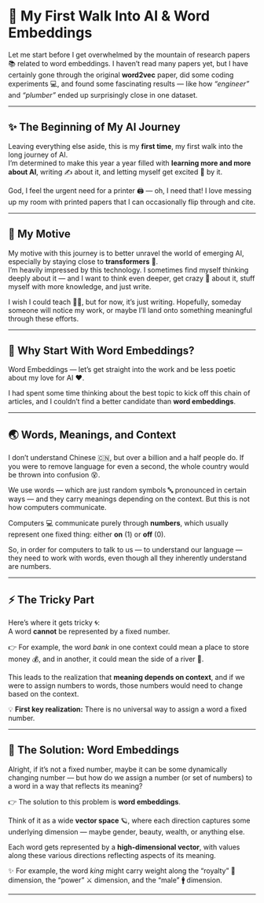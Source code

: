 # 🚀 My First Walk Into AI & Word Embeddings  

Let me start before I get overwhelmed by the mountain of research papers 📚 related to word embeddings. I haven’t read many papers yet, but I have certainly gone through the original **word2vec** paper, did some coding experiments 💻, and found some fascinating results — like how *“engineer”* and *“plumber”* ended up surprisingly close in one dataset.  

---

## ✨ The Beginning of My AI Journey  

Leaving everything else aside, this is my **first time**, my first walk into the long journey of AI.  
I’m determined to make this year a year filled with **learning more and more about AI**, writing ✍️ about it, and letting myself get excited 🤩 by it.  

God, I feel the urgent need for a printer 🖨️ — oh, I need that! I love messing up my room with printed papers that I can occasionally flip through and cite.  

---

## 🎯 My Motive  

My motive with this journey is to better unravel the world of emerging AI, especially by staying close to **transformers** 🤖.  
I’m heavily impressed by this technology. I sometimes find myself thinking deeply about it — and I want to think even deeper, get crazy 🤯 about it, stuff myself with more knowledge, and just write.  

I wish I could teach 🧑‍🏫, but for now, it’s just writing. Hopefully, someday someone will notice my work, or maybe I’ll land onto something meaningful through these efforts.  

---

## 🔑 Why Start With Word Embeddings?  

Word Embeddings — let’s get straight into the work and be less poetic about my love for AI ❤️.  

I had spent some time thinking about the best topic to kick off this chain of articles, and I couldn’t find a better candidate than **word embeddings**.  

---

## 🌏 Words, Meanings, and Context  

I don’t understand Chinese 🇨🇳, but over a billion and a half people do. If you were to remove language for even a second, the whole country would be thrown into confusion 😵.  

We use words — which are just random symbols 🔤 pronounced in certain ways — and they carry meanings depending on the context. But this is not how computers communicate.  

Computers 💻 communicate purely through **numbers**, which usually represent one fixed thing: either **on** (1) or **off** (0).  

So, in order for computers to talk to us — to understand our language — they need to work with words, even though all they inherently understand are numbers.  

---

## ⚡ The Tricky Part  

Here’s where it gets tricky 🌀:  
A word **cannot** be represented by a fixed number.  

👉 For example, the word *bank* in one context could mean a place to store money 💰, and in another, it could mean the side of a river 🌊.  

This leads to the realization that **meaning depends on context**, and if we were to assign numbers to words, those numbers would need to change based on the context.  

💡 **First key realization:** There is no universal way to assign a word a fixed number.  

---

## 🧩 The Solution: Word Embeddings  

Alright, if it’s not a fixed number, maybe it can be some dynamically changing number — but how do we assign a number (or set of numbers) to a word in a way that reflects its meaning?  

👉 The solution to this problem is **word embeddings**.  

Think of it as a wide **vector space** 🪐, where each direction captures some underlying dimension — maybe gender, beauty, wealth, or anything else.  

Each word gets represented by a **high-dimensional vector**, with values along these various directions reflecting aspects of its meaning.  

✨ For example, the word *king* might carry weight along the “royalty” 👑 dimension, the “power” ⚔️ dimension, and the “male” 🚹 dimension.  

---
